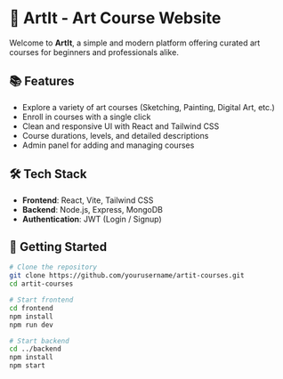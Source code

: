 # 🎨 ArtIt - Art Course Website

Welcome to **ArtIt**, a simple and modern platform offering curated art courses for beginners and professionals alike.

## 📚 Features

- Explore a variety of art courses (Sketching, Painting, Digital Art, etc.)
- Enroll in courses with a single click
- Clean and responsive UI with React and Tailwind CSS
- Course durations, levels, and detailed descriptions
- Admin panel for adding and managing courses

## 🛠 Tech Stack

- **Frontend**: React, Vite, Tailwind CSS
- **Backend**: Node.js, Express, MongoDB
- **Authentication**: JWT (Login / Signup)

## 🚀 Getting Started

```bash
# Clone the repository
git clone https://github.com/yourusername/artit-courses.git
cd artit-courses

# Start frontend
cd frontend
npm install
npm run dev

# Start backend
cd ../backend
npm install
npm start
